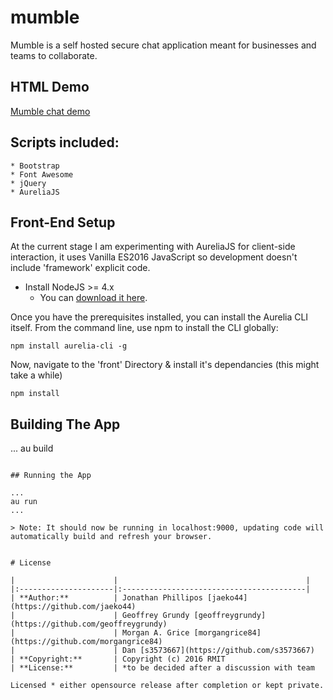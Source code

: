 # mumble

Mumble is a self hosted secure chat application meant for businesses and teams to collaborate. 

## HTML Demo
[Mumble chat demo](http://jphilipos.surge.sh/mumble)

## Scripts included:
```
* Bootstrap
* Font Awesome
* jQuery
* AureliaJS
```

## Front-End Setup

At the current stage I am experimenting with AureliaJS for client-side interaction, it uses Vanilla ES2016 JavaScript so development doesn't
include 'framework' explicit code. 

* Install NodeJS >= 4.x
    * You can [download it here](https://nodejs.org/en/).

Once you have the prerequisites installed, you can install the Aurelia CLI itself. From the command line, use npm to install the CLI globally:

```
npm install aurelia-cli -g

```

Now, navigate to the 'front' Directory & install it's dependancies (this might take a while)

```
npm install
```
## Building The App

...
au build
```

## Running the App

...
au run
...

> Note: It should now be running in localhost:9000, updating code will automatically build and refresh your browser.


# License

|                      |                                          |
|:---------------------|:-----------------------------------------|
| **Author:**          | Jonathan Phillipos [jaeko44](https://github.com/jaeko44)
| 	                   | Geoffrey Grundy [geoffreygrundy](https://github.com/geoffreygrundy)
| 	                   | Morgan A. Grice [morgangrice84](https://github.com/morgangrice84)
| 	                   | Dan [s3573667](https://github.com/s3573667)
| **Copyright:**       | Copyright (c) 2016 RMIT
| **License:**         | *to be decided after a discussion with team

Licensed * either opensource release after completion or kept private.
